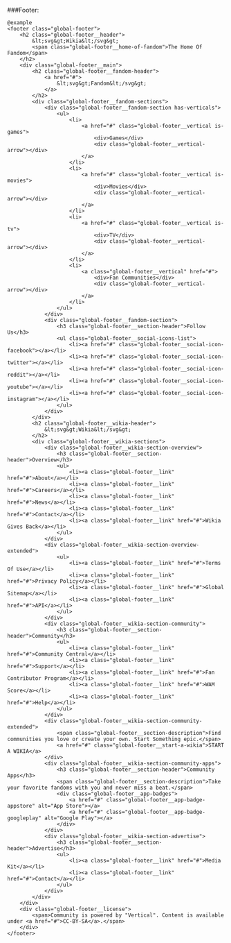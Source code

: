 ###Footer:

	@example
	<footer class="global-footer">
		<h2 class="global-footer__header">
			&lt;svg&gt;Wikia&lt;/svg&gt;
			<span class="global-footer__home-of-fandom">The Home Of Fandom</span>
		</h2>
		<div class="global-footer__main">
			<h2 class="global-footer__fandom-header">
				<a href="#">
					&lt;svg&gt;Fandom&lt;/svg&gt;
				</a>
			</h2>
			<div class="global-footer__fandom-sections">
				<div class="global-footer__fandom-section has-verticals">
					<ul>
						<li>
							<a href="#" class="global-footer__vertical is-games">
								<div>Games</div>
								<div class="global-footer__vertical-arrow"></div>
							</a>
						</li>
						<li>
							<a href="#" class="global-footer__vertical is-movies">
								<div>Movies</div>
								<div class="global-footer__vertical-arrow"></div>
							</a>
						</li>
						<li>
							<a href="#" class="global-footer__vertical is-tv">
								<div>TV</div>
								<div class="global-footer__vertical-arrow"></div>
							</a>
						</li>
						<li>
							<a class="global-footer__vertical" href="#">
								<div>Fan Communities</div>
								<div class="global-footer__vertical-arrow"></div>
							</a>
						</li>
					</ul>
				</div>
				<div class="global-footer__fandom-section">
					<h3 class="global-footer__section-header">Follow Us</h3>
					<ul class="global-footer__social-icons-list">
						<li><a href="#" class="global-footer__social-icon-facebook"></a></li>
						<li><a href="#" class="global-footer__social-icon-twitter"></a></li>
						<li><a href="#" class="global-footer__social-icon-reddit"></a></li>
						<li><a href="#" class="global-footer__social-icon-youtube"></a></li>
						<li><a href="#" class="global-footer__social-icon-instagram"></a></li>
					</ul>
				</div>
			</div>
			<h2 class="global-footer__wikia-header">
				&lt;svg&gt;Wikia&lt;/svg&gt;
			</h2>
			<div class="global-footer__wikia-sections">
				<div class="global-footer__wikia-section-overview">
					<h3 class="global-footer__section-header">Overview</h3>
					<ul>
						<li><a class="global-footer__link" href="#">About</a></li>
						<li><a class="global-footer__link" href="#">Careers</a></li>
						<li><a class="global-footer__link" href="#">News</a></li>
						<li><a class="global-footer__link" href="#">Contact</a></li>
						<li><a class="global-footer__link" href="#">Wikia Gives Back</a></li>
					</ul>
				</div>
				<div class="global-footer__wikia-section-overview-extended">
					<ul>
						<li><a class="global-footer__link" href="#">Terms Of Use</a></li>
						<li><a class="global-footer__link" href="#">Privacy Policy</a></li>
						<li><a class="global-footer__link" href="#">Global Sitemap</a></li>
						<li><a class="global-footer__link" href="#">API</a></li>
					</ul>
				</div>
				<div class="global-footer__wikia-section-community">
					<h3 class="global-footer__section-header">Community</h3>
					<ul>
						<li><a class="global-footer__link" href="#">Community Central</a></li>
						<li><a class="global-footer__link" href="#">Support</a></li>
						<li><a class="global-footer__link" href="#">Fan Contributor Program</a></li>
						<li><a class="global-footer__link" href="#">WAM Score</a></li>
						<li><a class="global-footer__link" href="#">Help</a></li>
					</ul>
				</div>
				<div class="global-footer__wikia-section-community-extended">
					<span class="global-footer__section-description">Find communities you love or create your own. Start Something epic.</span>
					<a href="#" class="global-footer__start-a-wikia">START A WIKIA</a>
				</div>
				<div class="global-footer__wikia-section-community-apps">
					<h3 class="global-footer__section-header">Community Apps</h3>
					<span class="global-footer__section-description">Take your favorite fandoms with you and never miss a beat.</span>
					<div class="global-footer__app-badges">
						<a href="#" class="global-footer__app-badge-appstore" alt="App Store"></a>
						<a href="#" class="global-footer__app-badge-googleplay" alt="Google Play"></a>
					</div>
				</div>
				<div class="global-footer__wikia-section-advertise">
					<h3 class="global-footer__section-header">Advertise</h3>
					<ul>
						<li><a class="global-footer__link" href="#">Media Kit</a></li>
						<li><a class="global-footer__link" href="#">Contact</a></li>
					</ul>
				</div>
			</div>
		</div>
		<div class="global-footer__license">
			<span>Community is powered by "Vertical". Content is available under <a href="#">CC-BY-SA</a>.</span>
		</div>
	</footer>

